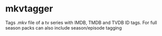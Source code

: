 # mkvtagger
Tags .mkv file of a tv series with IMDB, TMDB and TVDB ID tags. For full season packs can also include season/episode tagging  
